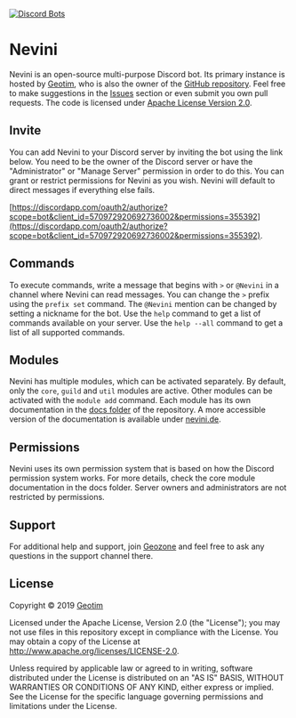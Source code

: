 [![Discord Bots](https://discordbots.org/api/widget/status/570972920692736002.svg)](https://discordbots.org/bot/570972920692736002)

# Nevini

Nevini is an open-source multi-purpose Discord bot.
Its primary instance is hosted by [Geotim](https://github.com/geotim90), who is also the owner of the [GitHub repository](https://github.com/geotim90/Nevini).
Feel free to make suggestions in the [Issues](https://github.com/geotim90/Nevini/issues) section or even submit you own pull requests.
The code is licensed under [Apache License Version 2.0](#license).

## Invite

You can add Nevini to your Discord server by inviting the bot using the link below.
You need to be the owner of the Discord server or have the "Administrator" or "Manage Server" permission in order to do this.
You can grant or restrict permissions for Nevini as you wish.
Nevini will default to direct messages if everything else fails.

[https://discordapp.com/oauth2/authorize?scope=bot&client_id=570972920692736002&permissions=355392](https://discordapp.com/oauth2/authorize?scope=bot&client_id=570972920692736002&permissions=355392).

## Commands

To execute commands, write a message that begins with `>` or `@Nevini` in a channel where Nevini can read messages.
You can change the `>` prefix using the `prefix set` command.
The `@Nevini` mention can be changed by setting a nickname for the bot.
Use the `help` command to get a list of commands available on your server.
Use the `help --all` command to get a list of all supported commands.

## Modules

Nevini has multiple modules, which can be activated separately.
By default, only the `core`, `guild` and `util` modules are active.
Other modules can be activated with the `module add` command.
Each module has its own documentation in the [docs folder](./docs) of the repository.
A more accessible version of the documentation is available under [nevini.de](https://nevini.de/docs).

## Permissions

Nevini uses its own permission system that is based on how the Discord permission system works.
For more details, check the core module documentation in the docs folder.
Server owners and administrators are not restricted by permissions.

## Support

For additional help and support, join [Geozone](https://discord.gg/jKVZFhD) and feel free to ask any questions in the
support channel there.

## License

Copyright &copy; 2019 [Geotim](https://github.com/geotim90)

Licensed under the Apache License, Version 2.0 (the "License"); you may not use files in this repository except in
compliance with the License. You may obtain a copy of the License at http://www.apache.org/licenses/LICENSE-2.0.

Unless required by applicable law or agreed to in writing, software distributed under the License is distributed on an
"AS IS" BASIS, WITHOUT WARRANTIES OR CONDITIONS OF ANY KIND, either express or implied. See the License for the
specific language governing permissions and limitations under the License.
